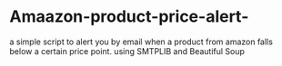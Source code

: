 # Amaazon-product-price-alert-
a simple script to alert you by email when a product from amazon falls below a certain price point. using SMTPLIB and Beautiful Soup
